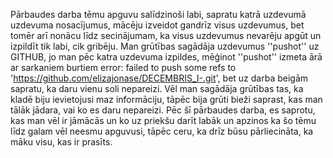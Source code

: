 
Pārbaudes darba tēmu apguvu salīdzinoši labi, sapratu katrā uzdevumā uzdevuma nosacījumus, mācēju izveidot gandrīz visus uzdevumus, bet tomēr arī nonācu līdz secinājumam, ka visus uzdevumus nevarēju apgūt un izpildīt tik labi, cik gribēju. Man grūtības sagādāja uzdevumus ''pushot'' uz GITHUB, jo man pēc katra uzdevuma izpildes, mēģinot ''pushot'' izmeta ārā ar sarkaniem burtiem error: failed to push some refs to 'https://github.com/elizajonase/DECEMBRIS_I-.git', bet uz darba beigām sapratu, ka daru vienu soli nepareizi.
Vēl man sagādāja grūtības tas, ka kladē biju ievietojusi maz informāciju, tāpēc bija grūti bieži saprast, kas man tālāk jādara, vai ko es daru nepareizi.
Pēc šī pārbaudes darba, es saprotu, kas man vēl ir jāmācās un ko uz priekšu darīt labāk un apzinos ka šo tēmu līdz galam vēl neesmu apguvusi, tāpēc ceru, ka drīz būsu pārliecināta, ka māku visu, kas ir prasīts.


